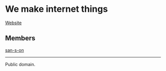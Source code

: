 # We make internet things

[Website](https://191512.xyz/)

## Members

[san-s-on](https://github.com/san-s-on)

---

Public domain.
